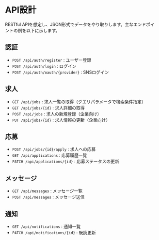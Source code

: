 # API設計

RESTful APIを想定し、JSON形式でデータをやり取りします。主なエンドポイントの例を以下に示します。

## 認証
- `POST /api/auth/register` : ユーザー登録
- `POST /api/auth/login` : ログイン
- `POST /api/auth/oauth/{provider}` : SNSログイン

## 求人
- `GET /api/jobs` : 求人一覧の取得（クエリパラメータで検索条件指定）
- `GET /api/jobs/{id}` : 求人詳細の取得
- `POST /api/jobs` : 求人の新規登録（企業向け）
- `PUT /api/jobs/{id}` : 求人情報の更新（企業向け）

## 応募
- `POST /api/jobs/{id}/apply` : 求人への応募
- `GET /api/applications` : 応募履歴一覧
- `PATCH /api/applications/{id}` : 応募ステータスの更新

## メッセージ
- `GET /api/messages` : メッセージ一覧
- `POST /api/messages` : メッセージ送信

## 通知
- `GET /api/notifications` : 通知一覧
- `PATCH /api/notifications/{id}` : 既読更新
